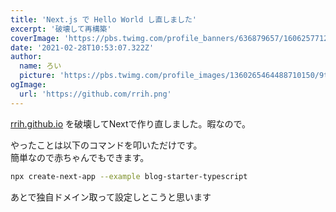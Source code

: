 ```yaml
---
title: 'Next.js で Hello World し直しました'
excerpt: '破壊して再構築'
coverImage: 'https://pbs.twimg.com/profile_banners/636879657/1606257712/1500x500'
date: '2021-02-28T10:53:07.322Z'
author:
  name: ろい
  picture: 'https://pbs.twimg.com/profile_images/1360265464488710150/9tFz-ycm_400x400.jpg'
ogImage:
  url: 'https://github.com/rrih.png'
---
```


[rrih.github.io](https://rrih.github.io) を破壊してNextで作り直しました。暇なので。

やったことは以下のコマンドを叩いただけです。  
簡単なので赤ちゃんでもできます。

```bash
npx create-next-app --example blog-starter-typescript
```

あとで独自ドメイン取って設定しとこうと思います